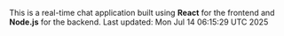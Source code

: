 This is a real-time chat application built using **React** for the frontend and **Node.js** for the backend.
Last updated: Mon Jul 14 06:15:29 UTC 2025
